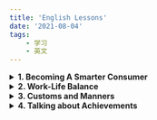 ```yaml
---
title: 'English Lessons'
date: '2021-08-04'
tags:
    - 学习
    - 英文
---
```

<details >
<summary><strong>1. Becoming A Smarter Consumer</strong></summary>
 <br />
 <details>
 <summary>(1) Vocabulary</summary>
 <dl>
  <dt>halo</dt> <dd> - a ring of light</dd>
  <dt>hype</dt> <dd> - extravagant or excessive promotion</dd>
  <dt>unscramble</dt> <dd> - clarify, decode, restore to intelligible  form</dd>
  <dt>incite<dt> <dd> - stir up</dd>
  <dt>bombard</dt> <dd> - keep attacking or pressing with questions and suggestions</dd>
  <dt>landfill site</dt> <dd> - a place used for disposal of garbage</dd>
  <dt>wardrobe</dt> <dd> - a closet or movable cabinet for holding clothes</dd>
  <dt>spring up</dt> <dd> - come into existence</dd>
  <dt>prey on</dt> <dd> - to exploit, victimize, or take advantage of someone</dd>
  <dt>gullible consumers</dt> <dd> - consumers who are too willing to believe and easily tricked</dd>
</dl>
</details>

<details>
<summary>(2) Writing</summary>
<dl>
<dt>What qualities do you usually look for in a product? </dt>
<dd>
<p>Nowadays, consumers are becoming more and more aware of the importance of product quality though they may have different views about what constitute good quality of a product. The following are what I usully look for when deciding to pay for a product.</p>

<p>First, a good product must be able to fulfill a personal need. When I buy a mobile phone, I expect it to enable me to contact my friend whenever I need to.</p>

<p>Second, a good product must be reliable. It is quite irritating that a product you bought ocaasionally failed to do what it is supposed to do.</p>

<p>Third, a product of good quality must be durable and solid. A well-known difference between branded product and conterfeit product is that branded product, which is made of solid material, is much more lasting than fake product that is of inferior quality.</p>

<p>There are some other qualities one can look for in a product, such as serviceability and aesthetics, but the above-mentioned three are the most important qualities I like to see when making a purchase.</p>
</dd>

<dt>Do you think commercials can really affect behavior of buyers? Why or why not?</dt>
<dd>
<p>Businesses have invested considerable resources into advertisement, creating hype and halo around their brands. Although smart consumers figure out various ways to unscramble the magic, commercials remain effective in fluencing consumer behavior.</p>

<p>First of all, consumers are human beings. They are as emotional as they are rational. Marketters can use irrational advertising techniques to exert influence on the emotional side of human characters. For example, a shoe brand can stir up urgence to buy among consumers by advertising a new model that is for market testing purpose as limited edition.</p>

<p>Moreover, various data analysis techniques have made it much easier for markettiers to accurately identify consumer preference than before. With deep understanding of consumer preference, markettiers are able to engineer or optimize commercials in ways that communicate product features more appealingly to targeted audients.</p>

<p>In short, there are many ways by which commercials can really affect consumer behavior. </p>
</dd>

<dt>Do you think the quality of a product depends on how it is advertised? Why or why not?</dt>
<dd>  
<p>In my opinion, a heavily advertised product is likely to be of better quality.</p>

<p>It has been found that many brands have turned to new promotional tactics, focusing commercials more on quality image of brand than on features of its product. A local shoe brand, for example, named its brand as "Everbest", conveying that their quality is <em>always</em> the best in the market. If a business is willing to invest so much in creating a branded image, it is reasonable to believe that the business is serious about product quality and willing to invest efforts in improving product quality.</p>

<p>Additionally, product quality is a multi-demensional concept. Whether ot not a product is of good quality depends on how you define quality. For this reason, a well engineered advertising may educate its targeted group and construct a new way to perceive good product. Take durability of fashion prodcut for example. A fashion brand, which targets at low-income group, advertised its brand as "leading the fast-paced fashion". With such notion in mind, durability will be construed as "uneasy to follow the fast pace of fashion". Instead, consumers will perceive "cheap", which means easy to make change, as the most important quality.</p>
</dd>
</details>
</details>

<details>
<summary><strong>2. Work-Life Balance</strong></summary>
<br />

<details>
<summary>(1) Vocabulary</summary>
<dl>
<dt>disgruntled employees</dt><dd>- unhappy employees who are irritable and may lose their temper easily</dd>
<dt>irritable</dt><dd>- get angry easily</dd>
<dt>lose lose temper</dt><dd>- get anry</dd>
<dt>burn the candle at both ends</dt><dd>- overwork yourself in the morning and at night, come in early for work and bring work home</dd>
<dt>be burnt out</dt><dd>- feel exhausted</dd>
<dt>wear someone out</dt><dd>- make someone very tired</dd>
<dt>get the ball rolling</dt><dd>- get a process started</dd>
<dt>ease up a little</dt><dd>- reduce a little bit effort</dd>
<dt>idle chit-chat</dt><dd>- talk that is informal and irrelevant to work</dd>
<dt>bounce ideas off someone</dt><dd>- share ideas with someone in order to get feedback on them</dd>
<dt>to be left to your own devices</dt><dd>- to be allowed to decide what to do by yourself</dd>
<dt>make concession</dt><dd>- to give or allow something in order to end an argument or conflict</dd>
<dt>commute to work</dt><dd>- a regular journey from home to workplace</dd>
<dt>juggle work with other tasks</dt><dd>- do work and other jobs at the same time, multi-task</dd>
<dt>skip dinner to finish a task</dt><dd>too busy to take dinner</dd>
</dl>
</details>

<details>
<summary>(2) Speaking</summary>
<dl>
<dt>Tell
me about your experience of being in a place where there was happiness and a
good work-life balance. How
did you feel about it? Why do you
think people feel so overworked or stressed? </dt>
<dd>
<p>I work for a local retail company as a sales manager. My daily routine is to visit the retail outlets and help resolve problems in order for them to hit their monthly targets. This is great because I do not have to clock in and out every day. As there is no clear office hours, I can easily take some time to prepare dinner for my family and schedule appointment when necessary.</p>

<p>Another reason I like the job is that the job is full of challenge. I need to analyse problems, advise team members, and propose business solutions to improve sales revenue. This provides a good opportunity to develop problem-solving, teamwork, and leadership skills. I feel a strong sense of achievement when I see a report that shows great sales performance.</p>

<p>A sales manager tends to be overworked or stressed because they are multi-tasked and often burn candle at both ends. My way to avoid being worn out is to maintain a positive attitude to challenges and to manage time effectively by prioritzing tasks.</p>
</dd>
</dl>
</details>
</details>

<details>
<summary><strong>3. Customs and Manners</strong></summary>
<br />

<details>
<summary>(1) Vocabulary</summary>
<dl>
<dt>finesse</dt><dd>- impressive delicacy and skill</dd>
<dt>etiquette<dt><dd>- the customary code of polite behaviour in society or among members of a particular profession or group</dd>
<dt>enunciate</dt><dd>- say and pronounce clearly</dd>
<dt>rapport</dt><dd>- close and harmonious relationship</dd>
<dt>strike a balance</dt><dd>- choose a moderate stance<dd>
<dt>counterfeit</dt><dd>fake, not genuine</dd>
<dt>attire</dt><dd>- clothes especially fine or formal ones </dd>
<dt>gown</dt><dd>- a long elegant dress worn on formal occasions, wedding gown</dd>
<dt>outfit</dt><dd>- a set of clothes worn together, especially for a particular occasion</dd>
</dl>
</details>

<details>
<summary>(2) Speaking</summary>
<dl>
<dt>Describe table manners in your family. What food is usually eaten every meal in your family?</dt>
<dd>
<p>I am from a Chinese family and the table manner in my family is quite straightforward. To follow good hygiene, we often wash hands before taking dinner. We need to show respect to the seniors, so we often let the most senior members sit and eat first. We are not allowed to use our hands to handle food. If the food is too difficult to be handled by chopstics, we can use spoon or knife instead. Leaving chopstics on the top of bowl means "having finished". Instead, if we put chopstics on the side of bowl, it means "taking a break from eating".</p>

<p>We have a variety of food for dinner. Rice is usually eaten every meal as main food though we occasionally eat noodles and dumplings. In addition, vegetables are also eaten every meal to keep dinners healthy.</p>

<p>Putting chopstics vertically stuck in a bowl of rice is considered as a bad manner because it symbolizes the ritual of incense burning. It is also quite impolite to point chopstics to any other sitting around, because it means you see others as your "dish".</p>
</dd>
</dl>
</details>
</details>

<details>
<summary><strong>4. Talking about Achievements</strong></summary>
<br />
<details>
<summary>(1) Vocabulary</summary>
<dl>
<dt>excel in</dt><dd>- be proficient in; be exceptionally good at</dd>
<dt>align oneself with</dt><dd>- give support to (a person, organization, or cause) </dd>
<dt>My greatest achievement has been ...<dt><dd>- can be used to talk about past achievement</dd>
<dt>What I'm most proud of is ...</dt><dd>- can be used to talk about past achievement</dd>
<dt>stride</dt><dd>- a long and decisive step</dd>
<dt>household duties</dt><dd>- duties of taking care of family</dd>
<dt>prevailing</dt><dd>- current, existing, having most appealing or influence</dd>
<dt>unprecedented</dt><dd>- never done or known before</dd>
<dt>thriving</dt><dd>- prosperous or growing; flourishing</dd>
<dt>the brunt of</dt><dd>- the worst part or chief impact of a specified action</dd>
<dt>child-rearing</dt><dd>- bringing up or caring for a child until they are fully grown</dd>
<dt>conform to</dt><dd>- comply with rules, regulations, or standard</dd>
<dt>pale</dt><dd>- seem or become less important</dd>
<dt>harsh</dt><dd>- cruel or severe</dd>
<dt>be mindful of</dt><dd>- be aware of</dd>
</dl>
</details>

<details>
<summary>(2) Speaking</summary>
<dl>
<dt>What sort of professional achievements have you accomplished?</dt>
<dd>
<p>My greatest professional achievement has been developing up a productive sales force for my company, which resulted in 30% increase in annual sales revenue. This was a great achievement because the company sales had been stagnant for many years before I joined the company.</p>
</dd>
<dt>Did you have to overcome challenges in order to achieve your goals?</dt>
<dd>
<p>I would say it was not easy to achieve that much increase in sales. I had to overcome a number of challenges. </p>
<p>First, there was no budget for me to do advertisement. Second, the sales team was a little bit aged and it was uneasy to hire young people because at that time no young people have interest working in retail line. Last but not least, many of the sales associates were digruntled employees with negative attitude toward work. </p>
<p>To overcome the challenges, I focused my work on developing sales team. I firstly organized a series of training to improve sales and service skills. And at the same time, I tried to instill positive way of thinking into the sales associates. Most importantly, I deviced a variety of incentive programs, which were effective in motivating sales staff. My effort paid off. The company finally saw continuous improvement in sales.</p>
</dd>
<dt>What are most you most proud of?</dt>
<dd>
<p>What I am most proud of is I was promoted to the position of sales operation manager. As mentioned above, I had demonstrated strong ability to develop and lead a team. I had also shown a positive attitude toward work. With strong work ability and positive attitude, I was able to excel in the position and reap the benefits.</p>
</dd>
</dl>
</details>
</details>